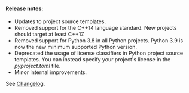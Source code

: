#### Release notes:

* Updates to project source templates.
* Removed support for the C++14 language standard. New projects should target at least C++17.
* Removed support for Python 3.8 in all Python projects. Python 3.9 is now the new minimum supported Python version.
* Deprecated the usage of license classifiers in Python project source templates. You can instead specify your project's license in the *pyproject.toml* file.
* Minor internal improvements.

See [Changelog](https://github.com/raven-computing/project-init/blob/v1.8.3/CHANGELOG.md).
